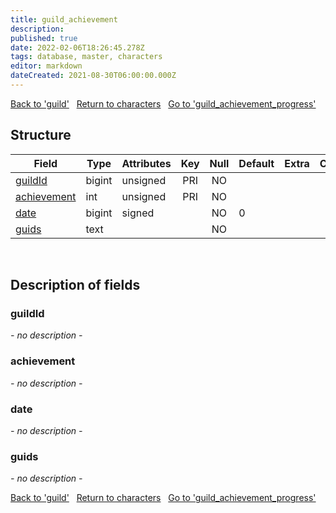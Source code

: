 ```yaml
---
title: guild_achievement
description: 
published: true
date: 2022-02-06T18:26:45.278Z
tags: database, master, characters
editor: markdown
dateCreated: 2021-08-30T06:00:00.000Z
---
```


<a href="https://trinitycore.info/en/database/master/characters/guild" class="mt-5 v-btn v-btn--depressed v-btn--flat v-btn--outlined theme--light v-size--default darkblue--text text--lighten-3"><span class="v-btn__content"><i aria-hidden="true" class="v-icon notranslate v-icon--left mdi mdi-arrow-left theme--light"></i><span>Back to 'guild'</span></span></a>&nbsp;&nbsp;&nbsp;<a href="https://trinitycore.info/en/database/master/characters/home" class="mt-5 v-btn v-btn--depressed v-btn--flat v-btn--outlined theme--light v-size--default darkblue--text text--lighten-3"><span class="v-btn__content"><i aria-hidden="true" class="v-icon notranslate v-icon--left mdi mdi-home-outline theme--light"></i><span>Return to characters</span></span></a>&nbsp;&nbsp;&nbsp;<a href="https://trinitycore.info/en/database/master/characters/guild_achievement_progress" class="mt-5 v-btn v-btn--depressed v-btn--flat v-btn--outlined theme--light v-size--default darkblue--text text--lighten-3"><span class="v-btn__content"><span>Go to 'guild_achievement_progress'</span><i aria-hidden="true" class="v-icon notranslate v-icon--right mdi mdi-arrow-right theme--light"></i></span></a>

## Structure

| Field | Type | Attributes | Key | Null | Default | Extra | Comment |
| --- | --- | --- | :---: | :---: | --- | --- | --- |
| [guildId](#guildid) | bigint | unsigned | PRI | NO |  |  |  |
| [achievement](#achievement) | int | unsigned | PRI | NO |  |  |  |
| [date](#date) | bigint | signed |  | NO | 0 |  |  |
| [guids](#guids) | text |  |  | NO |  |  |  |
&nbsp;
## Description of fields

### guildId
*- no description -*
&nbsp;

### achievement
*- no description -*
&nbsp;

### date
*- no description -*
&nbsp;

### guids
*- no description -*
&nbsp;

<a href="https://trinitycore.info/en/database/master/characters/guild" class="mt-5 v-btn v-btn--depressed v-btn--flat v-btn--outlined theme--light v-size--default darkblue--text text--lighten-3"><span class="v-btn__content"><i aria-hidden="true" class="v-icon notranslate v-icon--left mdi mdi-arrow-left theme--light"></i><span>Back to 'guild'</span></span></a>&nbsp;&nbsp;&nbsp;<a href="https://trinitycore.info/en/database/master/characters/home" class="mt-5 v-btn v-btn--depressed v-btn--flat v-btn--outlined theme--light v-size--default darkblue--text text--lighten-3"><span class="v-btn__content"><i aria-hidden="true" class="v-icon notranslate v-icon--left mdi mdi-home-outline theme--light"></i><span>Return to characters</span></span></a>&nbsp;&nbsp;&nbsp;<a href="https://trinitycore.info/en/database/master/characters/guild_achievement_progress" class="mt-5 v-btn v-btn--depressed v-btn--flat v-btn--outlined theme--light v-size--default darkblue--text text--lighten-3"><span class="v-btn__content"><span>Go to 'guild_achievement_progress'</span><i aria-hidden="true" class="v-icon notranslate v-icon--right mdi mdi-arrow-right theme--light"></i></span></a>

